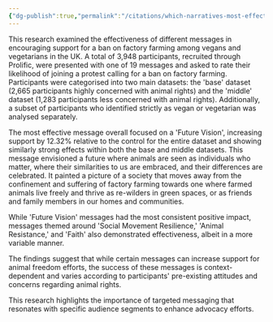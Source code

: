 ```yaml
---
{"dg-publish":true,"permalink":"/citations/which-narratives-most-effectively-motivate-the-base-animal-think-tank/","tags":["#wild_animals"],"created":"2025-10-23T17:42:44.774+01:00","updated":"2025-10-23T19:20:34.068+01:00"}
---
```


This research examined the effectiveness of different messages in encouraging support for a ban on factory farming among vegans and vegetarians in the UK. A total of 3,948 participants, recruited through Prolific, were presented with one of 19 messages and asked to rate their likelihood of joining a protest calling for a ban on factory farming. Participants were categorised into two main datasets: the 'base' dataset (2,665 participants highly concerned with animal rights) and the 'middle' dataset (1,283 participants less concerned with animal rights). Additionally, a subset of participants who identified strictly as vegan or vegetarian was analysed separately.

The most effective message overall focused on a 'Future Vision', increasing support by 12.32% relative to the control for the entire dataset and showing similarly strong effects within both the base and middle datasets. This message envisioned a future where animals are seen as individuals who matter, where their similarities to us are embraced, and their differences are celebrated. It painted a picture of a society that moves away from the confinement and suffering of factory farming towards one where farmed animals live freely and thrive as re-wilders in green spaces, or as friends and family members in our homes and communities.

While 'Future Vision' messages had the most consistent positive impact, messages themed around 'Social Movement Resilience,' 'Animal Resistance,' and 'Faith' also demonstrated effectiveness, albeit in a more variable manner.

The findings suggest that while certain messages can increase support for animal freedom efforts, the success of these messages is context-dependent and varies according to participants' pre-existing attitudes and concerns regarding animal rights.

This research highlights the importance of targeted messaging that resonates with specific audience segments to enhance advocacy efforts.
